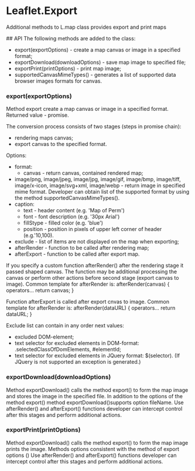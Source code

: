 # Leaflet.Export
Additional methods to L.map class provides export and print maps

## API
The following methods are added to the class:
  * export(exportOptions) - create a map canvas or image in a specified format;
  * exportDownload(downloadOptions) - save map image to specified file;
  * exportPrint(printOptions) - print map image;
  * supportedCanvasMimeTypes() - generates a list of supported data browser images formats for canvas.

### export(exportOptions)
Method export  create a map canvas or image in a specified format.
Returned value - promise.

The conversion process consists of two stages (steps in promise chain):
  * rendering maps canvas;
  * export canvas to the specified format.

Options:
  * format:
    * canvas - return canvas, contained rendered map;
  * image/png, image/jpeg, image/jpg, image/gif, image/bmp, image/tiff, image/x-icon, image/svg+xml, image/webp - return image in specified mime format. Developer can obtain list of the supported format  by using the method supportedCanvasMimeTypes().
  * caption:
    * text - header content (e.g. 'Map of Perm')
    * font - font description (e.g. '30px Arial')
    * fillStype - filled color (e.g. 'blue')
    * position - position in pixels of upper left corner of header (e.g.'10,100).
  * exclude - list of items are not displayed on the map when exporting;
  * afterRender - function to be called after rendering map;
  * afterExport - function to be called after export map.

If you specify a custom function afterRender() after the rendering stage it passed shaped canvas. The function may be additional processing the canvas or perform other actions before second stage (export canvas to image).
Common template for afterRender is:
  afterRender(canvas) {
    operators...
    return canvas;
  }

Function afterExport is called after export cnvas to image.
Common template for afterRender is:
  afterRender(dataURL) {
    operators...
    return dataURL;
  }

Exclude list can contain in any order next values:
  * excluded DOM-element;
  * text selector for excluded elements in DOM-format: .selectedClassOfDomElements, #elementId;
  * text selector for excluded elements in JQuery format: $(selector).
  (If JQuery is not supported an exception is generated.)

### exportDownload(downloadOptions)
Method exportDownload() calls the method export() to form the map image and stores the image in the specified file.
In addition to the options of the method export() method exportDownload()supports option fileName.
Use afterRender() and afterExport() functions developer can intercept control after this stages and perform additional actions.

### exportPrint(printOptions)
Method exportDownload() calls the method export() to form the map image prints the image.
Methods options consistent with the method of export options ()
Use afterRender() and afterExport() functions developer can intercept control after this stages and perform additional actions.
